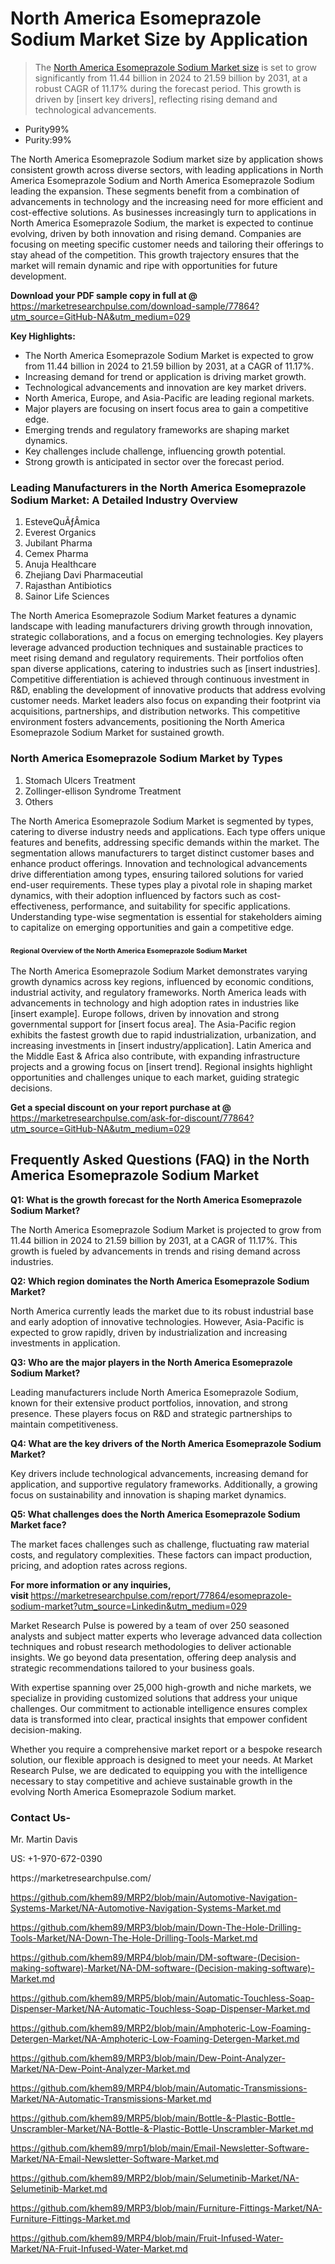 <h1>North America Esomeprazole Sodium Market&nbsp;Size by Application</h1><blockquote><p>The <a href="https://marketresearchpulse.com/download-sample/77864?utm_source=GitHub-NA&amp;utm_medium=029">North America Esomeprazole Sodium Market size</a> is set to grow significantly from 11.44 billion in 2024 to 21.59 billion by 2031, at a robust CAGR of 11.17% during the forecast period. This growth is driven by [insert key drivers], reflecting rising demand and technological advancements.</p></blockquote><ul><li>Purity99%<li> Purity:99%</li></ul><p>The North America Esomeprazole Sodium market size by application shows consistent growth across diverse sectors, with leading applications in North America Esomeprazole Sodium and North America Esomeprazole Sodium leading the expansion. These segments benefit from a combination of advancements in technology and the increasing need for more efficient and cost-effective solutions. As businesses increasingly turn to applications in North America Esomeprazole Sodium, the market is expected to continue evolving, driven by both innovation and rising demand. Companies are focusing on meeting specific customer needs and tailoring their offerings to stay ahead of the competition. This growth trajectory ensures that the market will remain dynamic and ripe with opportunities for future development.</p><p><strong>Download your PDF sample copy in full at @ </strong><a href="https://marketresearchpulse.com/download-sample/77864?utm_source=GitHub-NA&amp;utm_medium=029">https://marketresearchpulse.com/download-sample/77864?utm_source=GitHub-NA&amp;utm_medium=029</a></p><p><strong>Key Highlights: </strong></p><ul><li>The North America Esomeprazole Sodium Market is expected to grow from 11.44 billion in 2024 to 21.59 billion by 2031, at a CAGR of 11.17%.</li><li>Increasing demand for trend or application is driving market growth.</li><li>Technological advancements and innovation are key market drivers.</li><li>North America, Europe, and Asia-Pacific are leading regional markets.</li><li>Major players are focusing on insert focus area to gain a competitive edge.</li><li>Emerging trends and regulatory frameworks are shaping market dynamics.</li><li>Key challenges include challenge, influencing growth potential.</li><li>Strong growth is anticipated in sector over the forecast period.</li></ul><h3>Leading Manufacturers in the North America Esomeprazole Sodium Market: A Detailed Industry Overview</h3><ol><li>EsteveQuÃƒÂ­mica</li><li>Everest Organics</li><li>Jubilant Pharma</li><li>Cemex Pharma</li><li>Anuja Healthcare</li><li>Zhejiang Davi Pharmaceutial</li><li>Rajasthan Antibiotics</li><li>Sainor Life Sciences</li></ol><div class="flex max-w-full flex-col flex-grow"><div class="min-h-8 text-message flex w-full flex-col items-end gap-2 whitespace-normal break-words [.text-message+&amp;]:mt-5" dir="auto" data-message-author-role="assistant" data-message-id="fd8432e4-4910-450d-b182-61b7bfb0a01f" data-message-model-slug="gpt-4o"><div class="flex w-full flex-col gap-1 empty:hidden first:pt-[3px]"><div class="markdown prose w-full break-words dark:prose-invert light"><p>The North America Esomeprazole Sodium Market features a dynamic landscape with leading manufacturers driving growth through innovation, strategic collaborations, and a focus on emerging technologies. Key players leverage advanced production techniques and sustainable practices to meet rising demand and regulatory requirements. Their portfolios often span diverse applications, catering to industries such as [insert industries]. Competitive differentiation is achieved through continuous investment in R&amp;D, enabling the development of innovative products that address evolving customer needs. Market leaders also focus on expanding their footprint via acquisitions, partnerships, and distribution networks. This competitive environment fosters advancements, positioning the North America Esomeprazole Sodium Market for sustained growth.</p></div></div></div></div><h3>North America Esomeprazole Sodium Market by Types</h3><ol><li>Stomach Ulcers Treatment<li> Zollinger-ellison Syndrome Treatment<li> Others</li></ol><div class="flex max-w-full flex-col flex-grow"><div class="min-h-8 text-message flex w-full flex-col items-end gap-2 whitespace-normal break-words [.text-message+&amp;]:mt-5" dir="auto" data-message-author-role="assistant" data-message-id="084470be-0bb7-4664-bddf-5156b4f41249" data-message-model-slug="gpt-4o-mini"><div class="flex w-full flex-col gap-1 empty:hidden first:pt-[3px]"><div class="markdown prose w-full break-words dark:prose-invert light"><p>The North America Esomeprazole Sodium Market is segmented by types, catering to diverse industry needs and applications. Each type offers unique features and benefits, addressing specific demands within the market. The segmentation allows manufacturers to target distinct customer bases and enhance product offerings. Innovation and technological advancements drive differentiation among types, ensuring tailored solutions for varied end-user requirements. These types play a pivotal role in shaping market dynamics, with their adoption influenced by factors such as cost-effectiveness, performance, and suitability for specific applications. Understanding type-wise segmentation is essential for stakeholders aiming to capitalize on emerging opportunities and gain a competitive edge.</p></div></div></div></div><h3><span style="font-size: 11px;">Regional Overview of the North America Esomeprazole Sodium Market</span></h3><div class="flex max-w-full flex-col flex-grow"><div class="min-h-8 text-message flex w-full flex-col items-end gap-2 whitespace-normal break-words [.text-message+&amp;]:mt-5" dir="auto" data-message-author-role="assistant" data-message-id="e9038762-ce64-4e30-91c9-9bd413514231" data-message-model-slug="gpt-4o-mini"><div class="flex w-full flex-col gap-1 empty:hidden first:pt-[3px]"><div class="markdown prose w-full break-words dark:prose-invert light"><p>The North America Esomeprazole Sodium Market demonstrates varying growth dynamics across key regions, influenced by economic conditions, industrial activity, and regulatory frameworks. North America leads with advancements in technology and high adoption rates in industries like [insert example]. Europe follows, driven by innovation and strong governmental support for [insert focus area]. The Asia-Pacific region exhibits the fastest growth due to rapid industrialization, urbanization, and increasing investments in [insert industry/application]. Latin America and the Middle East &amp; Africa also contribute, with expanding infrastructure projects and a growing focus on [insert trend]. Regional insights highlight opportunities and challenges unique to each market, guiding strategic decisions.</p></div></div></div></div><p><strong>Get a special discount on your report purchase at @ </strong><a href="https://marketresearchpulse.com/ask-for-discount/77864?utm_source=GitHub-NA&amp;utm_medium=029">https://marketresearchpulse.com/ask-for-discount/77864?utm_source=GitHub-NA&amp;utm_medium=029</a></p><h2>Frequently Asked Questions (FAQ) in the North America Esomeprazole Sodium Market</h2><p><strong>Q1: What is the growth forecast for the North America Esomeprazole Sodium Market?</strong></p><p>The North America Esomeprazole Sodium Market is projected to grow from 11.44 billion in 2024 to 21.59 billion by 2031, at a CAGR of 11.17%. This growth is fueled by advancements in trends and rising demand across industries.</p><p><strong>Q2: Which region dominates the North America Esomeprazole Sodium Market?</strong></p><p>North America currently leads the market due to its robust industrial base and early adoption of innovative technologies. However, Asia-Pacific is expected to grow rapidly, driven by industrialization and increasing investments in application.</p><p><strong>Q3: Who are the major players in the North America Esomeprazole Sodium Market?</strong></p><p>Leading manufacturers include North America Esomeprazole Sodium, known for their extensive product portfolios, innovation, and strong presence. These players focus on R&amp;D and strategic partnerships to maintain competitiveness.</p><p><strong>Q4: What are the key drivers of the North America Esomeprazole Sodium Market?</strong></p><p>Key drivers include technological advancements, increasing demand for application, and supportive regulatory frameworks. Additionally, a growing focus on sustainability and innovation is shaping market dynamics.</p><p><strong>Q5: What challenges does the North America Esomeprazole Sodium Market face?</strong></p><p>The market faces challenges such as challenge, fluctuating raw material costs, and regulatory complexities. These factors can impact production, pricing, and adoption rates across regions.</p><p><strong>For more information or any inquiries, visit&nbsp;</strong><a href="https://marketresearchpulse.com/report/77864/esomeprazole-sodium-market?utm_source=Linkedin&utm_medium=029">https://marketresearchpulse.com/report/77864/esomeprazole-sodium-market?utm_source=Linkedin&utm_medium=029</a></p><p>Market Research Pulse is powered by a team of over 250 seasoned analysts and subject matter experts who leverage advanced data collection techniques and robust research methodologies to deliver actionable insights. We go beyond data presentation, offering deep analysis and strategic recommendations tailored to your business goals.</p><p>With expertise spanning over 25,000 high-growth and niche markets, we specialize in providing customized solutions that address your unique challenges. Our commitment to actionable intelligence ensures complex data is transformed into clear, practical insights that empower confident decision-making.</p><p>Whether you require a comprehensive market report or a bespoke research solution, our flexible approach is designed to meet your needs. At Market Research Pulse, we are dedicated to equipping you with the intelligence necessary to stay competitive and achieve sustainable growth in the evolving North America Esomeprazole Sodium market.</p><h3><strong>Contact Us-</strong></h3><p>Mr. Martin Davis</p><p>US: +1-970-672-0390</p><p>https://marketresearchpulse.com/</p><p><a href="https://github.com/khem89/MRP2/blob/main/Automotive-Navigation-Systems-Market/NA-Automotive-Navigation-Systems-Market.md">https://github.com/khem89/MRP2/blob/main/Automotive-Navigation-Systems-Market/NA-Automotive-Navigation-Systems-Market.md</a></p><p><a href="https://github.com/khem89/MRP3/blob/main/Down-The-Hole-Drilling-Tools-Market/NA-Down-The-Hole-Drilling-Tools-Market.md">https://github.com/khem89/MRP3/blob/main/Down-The-Hole-Drilling-Tools-Market/NA-Down-The-Hole-Drilling-Tools-Market.md</a></p><p><a href="https://github.com/khem89/MRP4/blob/main/DM-software-(Decision-making-software)-Market/NA-DM-software-(Decision-making-software)-Market.md">https://github.com/khem89/MRP4/blob/main/DM-software-(Decision-making-software)-Market/NA-DM-software-(Decision-making-software)-Market.md</a></p><p><a href="https://github.com/khem89/MRP5/blob/main/Automatic-Touchless-Soap-Dispenser-Market/NA-Automatic-Touchless-Soap-Dispenser-Market.md">https://github.com/khem89/MRP5/blob/main/Automatic-Touchless-Soap-Dispenser-Market/NA-Automatic-Touchless-Soap-Dispenser-Market.md</a></p><p><a href="https://github.com/khem89/MRP2/blob/main/Amphoteric-Low-Foaming-Detergen-Market/NA-Amphoteric-Low-Foaming-Detergen-Market.md">https://github.com/khem89/MRP2/blob/main/Amphoteric-Low-Foaming-Detergen-Market/NA-Amphoteric-Low-Foaming-Detergen-Market.md</a></p><p><a href="https://github.com/khem89/MRP3/blob/main/Dew-Point-Analyzer-Market/NA-Dew-Point-Analyzer-Market.md">https://github.com/khem89/MRP3/blob/main/Dew-Point-Analyzer-Market/NA-Dew-Point-Analyzer-Market.md</a></p><p><a href="https://github.com/khem89/MRP4/blob/main/Automatic-Transmissions-Market/NA-Automatic-Transmissions-Market.md">https://github.com/khem89/MRP4/blob/main/Automatic-Transmissions-Market/NA-Automatic-Transmissions-Market.md</a></p><p><a href="https://github.com/khem89/MRP5/blob/main/Bottle-&-Plastic-Bottle-Unscrambler-Market/NA-Bottle-&-Plastic-Bottle-Unscrambler-Market.md">https://github.com/khem89/MRP5/blob/main/Bottle-&-Plastic-Bottle-Unscrambler-Market/NA-Bottle-&-Plastic-Bottle-Unscrambler-Market.md</a></p><p><a href="https://github.com/khem89/mrp1/blob/main/Email-Newsletter-Software-Market/NA-Email-Newsletter-Software-Market.md">https://github.com/khem89/mrp1/blob/main/Email-Newsletter-Software-Market/NA-Email-Newsletter-Software-Market.md</a></p><p><a href="https://github.com/khem89/MRP2/blob/main/Selumetinib-Market/NA-Selumetinib-Market.md">https://github.com/khem89/MRP2/blob/main/Selumetinib-Market/NA-Selumetinib-Market.md</a></p><p><a href="https://github.com/khem89/MRP3/blob/main/Furniture-Fittings-Market/NA-Furniture-Fittings-Market.md">https://github.com/khem89/MRP3/blob/main/Furniture-Fittings-Market/NA-Furniture-Fittings-Market.md</a></p><p><a href="https://github.com/khem89/MRP4/blob/main/Fruit-Infused-Water-Market/NA-Fruit-Infused-Water-Market.md">https://github.com/khem89/MRP4/blob/main/Fruit-Infused-Water-Market/NA-Fruit-Infused-Water-Market.md</a></p>

